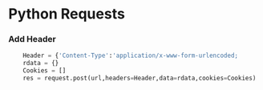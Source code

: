# Python Requests

### Add Header
```python
    Header = {'Content-Type':'application/x-www-form-urlencoded;                   charset=UTF-8'}
    rdata = {}
    Cookies = []
    res = request.post(url,headers=Header,data=rdata,cookies=Cookies)
```
